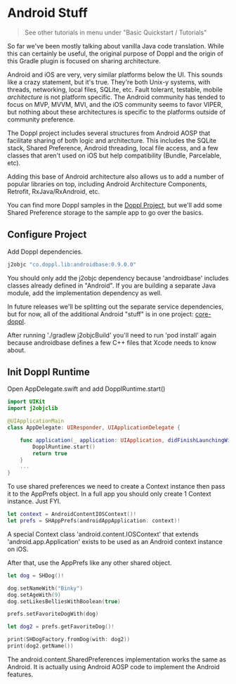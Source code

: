 # Android Stuff

> See other tutorials in menu under "Basic Quickstart / Tutorials"

So far we've been mostly talking about vanilla Java code translation. While
this can certainly be useful, the original purpose of Doppl and the origin of this
Gradle plugin is focused on sharing architecture.

Android and iOS are very, very similar platforms below the UI. This sounds like a
crazy statement, but it's true. They're both Unix-y systems, with threads, networking,
local files, SQLite, etc. Fault tolerant, testable, mobile *architecture* is not platform specific.
The Android community has tended to focus on MVP, MVVM, MVI, and the iOS community seems
to favor VIPER, but nothing about these architectures is specific to the platforms outside of
community preference.

The Doppl project includes several structures from Android AOSP that facilitate
sharing of both logic and architecture. This includes the SQLite stack, Shared Preference,
Android threading, local file access, and a few classes that aren't used on iOS but
help compatibility (Bundle, Parcelable, etc).

Adding this base of Android architecture also allows us to add a number of popular libraries
on top, including Android Architecture Components, Retrofit, RxJava/RxAndroid, etc.

You can find more Doppl samples in the [Doppl Project](https://doppllib.github.io/), but we'll add some Shared Preference
storage to the sample app to go over the basics.

## Configure Project

Add Doppl dependencies.

```groovy
j2objc "co.doppl.lib:androidbase:0.9.0.0"
```

You should only add the j2objc dependency because 'androidbase' includes classes already
defined in "Android". If you are building a separate Java module, add the implementation dependency as well.

In future releases we'll be splitting out the separate service dependencies, but for now,
all of the additional Android "stuff" is in one project: [core-doppl](https://github.com/doppllib/core-doppl).

After running './gradlew j2objcBuild' you'll need to run 'pod install' again because androidbase
defines a few C++ files that Xcode needs to know about.

## Init Doppl Runtime

Open AppDelegate.swift and add DopplRuntime.start()

```swift
import UIKit
import j2objclib

@UIApplicationMain
class AppDelegate: UIResponder, UIApplicationDelegate {

    func application(_ application: UIApplication, didFinishLaunchingWithOptions launchOptions: [UIApplicationLaunchOptionsKey: Any]?) -> Bool {
        DopplRuntime.start()
        return true
    }
    ...
}
```

To use shared preferences we need to create a Context instance then pass it to the AppPrefs object.
In a full app you should only create 1 Context instance. Just FYI.

```swift
let context = AndroidContentIOSContext()!
let prefs = SHAppPrefs(androidAppApplication: context)!
```        

A special Context class 'android.content.IOSContext' that extends 'android.app.Application'
exists to be used as an Android context instance on iOS.

After that, use the AppPrefs like any other shared object.

```swift
let dog = SHDog()!

dog.setNameWith("Binky")
dog.setAgeWith(9)
dog.setLikesBelliesWithBoolean(true)

prefs.setFavoriteDogWith(dog)

let dog2 = prefs.getFavoriteDog()!

print(SHDogFactory.fromDog(with: dog2))
print(dog2.getName())
```

The android.content.SharedPreferences implementation works the same as
Android. It is actually using Android AOSP code to implement the Android
features.

